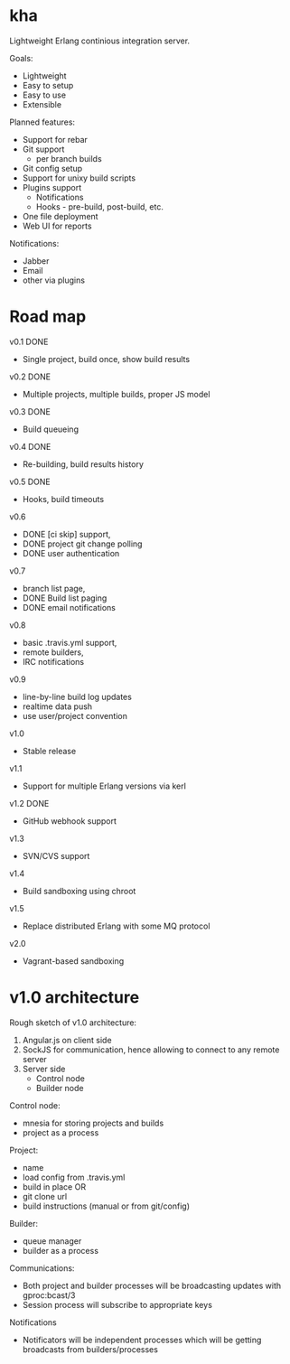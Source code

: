 kha
===

Lightweight Erlang continious integration server.

Goals:

* Lightweight
* Easy to setup
* Easy to use
* Extensible

Planned features:

* Support for rebar
* Git support
  * per branch builds
 * Git config setup
* Support for unixy build scripts
* Plugins support
  * Notifications
  * Hooks - pre-build, post-build, etc.
* One file deployment
* Web UI for reports

Notifications:
* Jabber
* Email
* other via plugins

Road map
========

v0.1 DONE
* Single project, build once, show build results

v0.2 DONE
* Multiple projects, multiple builds, proper JS model

v0.3 DONE
* Build queueing

v0.4 DONE
* Re-building, build results history

v0.5 DONE
* Hooks, build timeouts

v0.6
* DONE [ci skip] support,
* DONE project git change polling
* DONE user authentication

v0.7
* branch list page, 
* DONE Build list paging
* DONE email notifications

v0.8
* basic .travis.yml support,
* remote builders, 
* IRC notifications

v0.9
* line-by-line build log updates
* realtime data push
* use user/project convention

v1.0
* Stable release

v1.1
* Support for multiple Erlang versions via kerl

v1.2 DONE
* GitHub webhook support

v1.3
* SVN/CVS support

v1.4
* Build sandboxing using chroot

v1.5
* Replace distributed Erlang with some MQ protocol

v2.0
* Vagrant-based sandboxing


v1.0 architecture
==================

Rough sketch of v1.0 architecture:

1. Angular.js on client side
2. SockJS for communication, hence allowing to connect to any remote server
3. Server side
   * Control node
   * Builder node

Control node:
* mnesia for storing projects and builds
* project as a process

Project:
* name
* load config from .travis.yml
* build in place OR
* git clone url
* build instructions (manual or from git/config)

Builder:
* queue manager
* builder as a process

Communications:
* Both project and builder processes will be broadcasting updates with
gproc:bcast/3
* Session process will subscribe to appropriate keys

Notifications
* Notificators will be independent processes which will be getting
broadcasts from builders/processes
